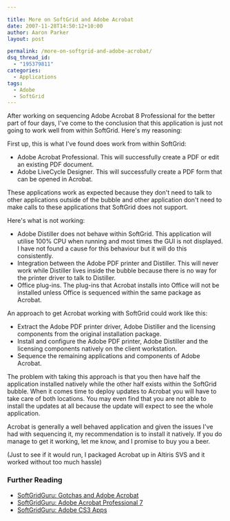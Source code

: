 ```yaml
---

title: More on SoftGrid and Adobe Acrobat
date: 2007-11-28T14:50:12+10:00
author: Aaron Parker
layout: post

permalink: /more-on-softgrid-and-adobe-acrobat/
dsq_thread_id:
  - "195379811"
categories:
  - Applications
tags:
  - Adobe
  - SoftGrid
---
```

After working on sequencing Adobe Acrobat 8 Professional for the better part of four days, I've come to the conclusion that this application is just not going to work well from within SoftGrid. Here's my reasoning:

First up, this is what I've found does work from within SoftGrid:

* Adobe Acrobat Professional. This will successfully create a PDF or edit an existing PDF document.
* Adobe LiveCycle Designer. This will successfully create a PDF form that can be opened in Acrobat.

These applications work as expected because they don't need to talk to other applications outside of the bubble and other application don't need to make calls to these applications that SoftGrid does not support.

Here's what is not working:

* Adobe Distiller does not behave within SoftGrid. This application will utilise 100% CPU when running and most times the GUI is not displayed. I have not found a cause for this behaviour but it will do this consistently.
* Integration between the Adobe PDF printer and Distiller. This will never work while Distiller lives inside the bubble because there is no way for the printer driver to talk to Distiller.
* Office plug-ins. The plug-ins that Acrobat installs into Office will not be installed unless Office is sequenced within the same package as Acrobat.

An approach to get Acrobat working with SoftGrid could work like this:

* Extract the Adobe PDF printer driver, Adobe Distiller and the licensing components from the original installation package.
* Install and configure the Adobe PDF printer, Adobe Distiller and the licensing components natively on the client workstation.
* Sequence the remaining applications and components of Adobe Acrobat.

The problem with taking this approach is that you then have half the application installed natively while the other half exists within the SoftGrid bubble. When it comes time to deploy updates to Acrobat you will have to take care of both locations. You may even find that you are not able to install the updates at all because the update will expect to see the whole application.

Acrobat is generally a well behaved application and given the issues I've had with sequencing it, my recommendation is to install it natively. If you do manage to get it working, let me know, and I promise to buy you a beer.

(Just to see if it would run, I packaged Acrobat up in Altiris SVS and it worked without too much hassle)

### Further Reading

* [SoftGridGuru: Gotchas and Adobe Acrobat](http://www.softgridguru.com/viewtopic.php?t=2606&start=0&postdays=0&postorder=asc&highlight=)
* [SoftGridGuru: Adobe Acrobat Professional 7](http://www.softgridguru.com/viewtopic.php?t=1990&start=0&postdays=0&postorder=asc&highlight=)
* [SoftGridGuru: Adobe CS3 Apps](http://www.softgridguru.com/viewtopic.php?t=2211&start=0&postdays=0&postorder=asc&highlight=)
